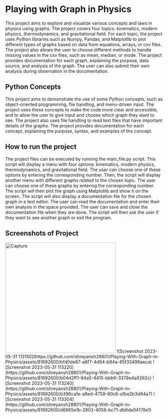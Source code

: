 # Playing with Graph in Physics

This project aims to explore and visualize various concepts and laws in physics using graphs. The project covers four topics: kinematics, modern physics, thermodynamics, and gravitational field. For each topic, the project uses Python libraries such as Numpy, Pandas, and Matplotlib to plot different types of graphs based on data from equations, arrays, or csv files. The project also allows the user to choose different methods to handle missing values in the csv files, such as mean, median, or mode. The project provides documentation for each graph, explaining the purpose, data source, and analysis of the graph. The user can also submit their own analysis during observation in the documentation.

## Python Concepts

This project aims to demonstrate the use of some Python concepts, such as object-oriented programming, file handling, and menu-driven input. The project uses these concepts to make the code more clear and accessible, and to allow the user to give input and choose which graph they want to see. The project also uses file handling to read text files that have important details of the graphs. The project provides documentation for each concept, explaining the purpose, syntax, and examples of the concept.

## How to run the project

The project files can be executed by running the main_file.py script. This script will display a menu with four options: kinematics, modern physics, thermodynamics, and gravitational field. The user can choose one of these options by entering the corresponding number. Then, the script will display another menu with different graphs related to the chosen topic. The user can choose one of these graphs by entering the corresponding number. The script will then plot the graph using Matplotlib and show it on the screen. The script will also display a documentation file for the chosen graph in a text editor. The user can read the documentation and enter their own analysis in the space provided. The user can save and close the documentation file when they are done. The script will then ask the user if they want to see another graph or exit the program.

## Screenshots of Project


<img width="352" alt="Capture" src="https://github.com/shreyansh28801/Playing-With-Graph-in-Physics/assets/81692600/07fa4f3e-fb7e-4de0-887b-d06c4d6734bf">
![Screenshot 2023-05-31 113150](https://github.com/shreyansh28801/Playing-With-Graph-in-Physics/assets/81692600/bfd0de87-a8f7-4d94-b94a-85f33496aeca)
![Screenshot 2023-05-31 113220](https://github.com/shreyansh28801/Playing-With-Graph-in-Physics/assets/81692600/b04d2ff1-64a5-4415-bbb6-3378e4a9262c)
![Screenshot 2023-05-31 113240](https://github.com/shreyansh28801/Playing-With-Graph-in-Physics/assets/81692600/b396ca1e-a9ed-4759-80c6-a1be2b3d84a7)
![Screenshot 2023-05-31 113304](https://github.com/shreyansh28801/Playing-With-Graph-in-Physics/assets/81692600/d6665e1b-2803-4058-bc71-db6de94178e1)



